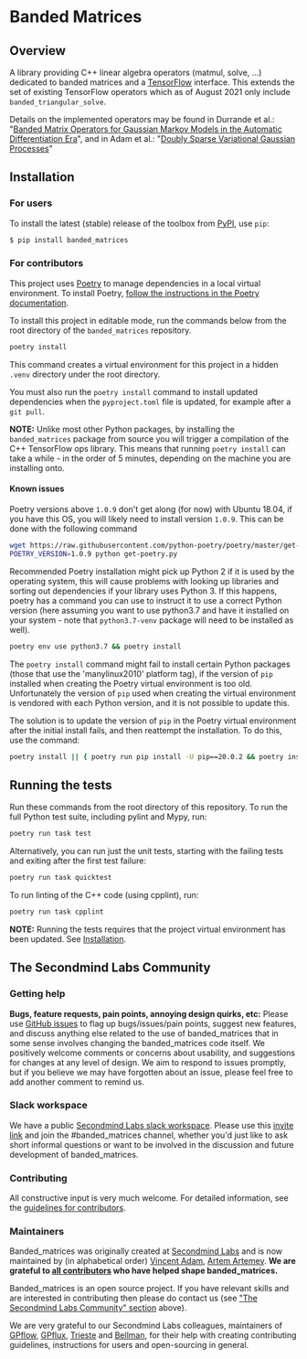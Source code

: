# Banded Matrices

## Overview

A library providing C++ linear algebra operators (matmul, solve, ...) dedicated to banded matrices and a [TensorFlow](https://www.tensorflow.org/) interface.
This extends the set of existing TensorFlow operators which as of August 2021 only include `banded_triangular_solve`.

Details on the implemented operators may be found in Durrande et al.:
"[Banded Matrix Operators for Gaussian Markov Models in the Automatic Differentiation Era](http://proceedings.mlr.press/v89/durrande19a.html)", and in Adam et al.: "[Doubly Sparse Variational Gaussian Processes](http://proceedings.mlr.press/v108/adam20a.html)" 


## Installation

### For users

To install the latest (stable) release of the toolbox from [PyPI](https://pypi.org/), use `pip`:
```bash
$ pip install banded_matrices
```

### For contributors

This project uses [Poetry](https://python-poetry.org/docs) to
manage dependencies in a local virtual environment. To install Poetry, [follow the
instructions in the Poetry documentation](https://python-poetry.org/docs/#installation).

To install this project in editable mode, run the commands below from the root directory of the
`banded_matrices` repository.

```bash
poetry install
```

This command creates a virtual environment for this project
in a hidden `.venv` directory under the root directory.

You must also run the `poetry install` command to install updated dependencies when
the `pyproject.toml` file is updated, for example after a `git pull`.

**NOTE:** Unlike most other Python packages, by installing the `banded_matrices` package
from source you will trigger a compilation of the C++ TensorFlow ops library. This means that
running `poetry install` can take a while - in the order of 5 minutes, depending on the machine
you are installing onto.
  
#### Known issues

Poetry versions above `1.0.9` don't get along (for now) with Ubuntu 18.04, if you have this OS, 
you will likely need to install version `1.0.9`. This can be done with the following command

```bash
wget https://raw.githubusercontent.com/python-poetry/poetry/master/get-poetry.py
POETRY_VERSION=1.0.9 python get-poetry.py 
```

Recommended Poetry installation might pick up Python 2 if it is used by the operating system, 
this will cause problems with looking up libraries and sorting out dependencies if your 
library uses Python 3. If this happens, poetry has a command you can use to instruct it to use 
a correct Python version (here assuming you want to use python3.7 and have it installed on your 
system - note that `python3.7-venv` package will need to be installed as well). 

```bash
poetry env use python3.7 && poetry install
```

The `poetry install` command might fail to install certain Python packages 
(those that use the 'manylinux2010' platform tag), if the version of
`pip` installed when creating the Poetry virtual environment is too old.
Unfortunately the version of `pip` used when creating the virtual environment is vendored with each
Python version, and it is not possible to update this.

The solution is to update the version of `pip` in the Poetry virtual environment after the initial
install fails, and then reattempt the installation. To do this, use the command:

```bash
poetry install || { poetry run pip install -U pip==20.0.2 && poetry install; }
```

## Running the tests

Run these commands from the root directory of this repository. 
To run the full Python test suite, including pylint and Mypy, run: 

```bash
poetry run task test
```

Alternatively, you can run just the unit tests, starting with the failing tests and exiting after
the first test failure:

```bash
poetry run task quicktest
```

To run linting of the C++ code (using cpplint), run:

```bash
poetry run task cpplint
```

**NOTE:** Running the tests requires
that the project virtual environment has been updated. See [Installation](#Installation).

## The Secondmind Labs Community

### Getting help

**Bugs, feature requests, pain points, annoying design quirks, etc:**
Please use [GitHub issues](https://github.com/secondmind-labs/markovflow/issues/) to flag up bugs/issues/pain points, suggest new features, and discuss anything else related to the use of banded_matrices that in some sense involves changing the banded_matrices code itself. We positively welcome comments or concerns about usability, and suggestions for changes at any level of design. We aim to respond to issues promptly, but if you believe we may have forgotten about an issue, please feel free to add another comment to remind us.

### Slack workspace

We have a public [Secondmind Labs slack workspace](https://secondmind-labs.slack.com/). Please use this [invite link](https://join.slack.com/t/secondmind-labs/shared_invite/zt-ph07nuie-gMlkle__tjvXBay4FNSLkw) and join the #banded_matrices channel, whether you'd just like to ask short informal questions or want to be involved in the discussion and future development of banded_matrices.


### Contributing

All constructive input is very much welcome. For detailed information, see the [guidelines for contributors](CONTRIBUTING.md).


### Maintainers

Banded_matrices was originally created at [Secondmind Labs](https://www.secondmind.ai/labs/) and is now maintained by (in alphabetical order)
[Vincent Adam](https://vincentadam87.github.io/),
[Artem Artemev](https://github.com/awav/).
**We are grateful to [all contributors](CONTRIBUTORS.md) who have helped shape banded_matrices.**

Banded_matrices is an open source project. If you have relevant skills and are interested in contributing then please do contact us (see ["The Secondmind Labs Community" section](#the-secondmind-labs-community) above).

We are very grateful to our Secondmind Labs colleagues, maintainers of [GPflow](https://github.com/GPflow/GPflow), [GPflux](https://github.com/secondmind-labs/GPflux), [Trieste](https://github.com/secondmind-labs/trieste) and [Bellman](https://github.com/Bellman-devs/bellman), for their help with creating contributing guidelines, instructions for users and open-sourcing in general.

